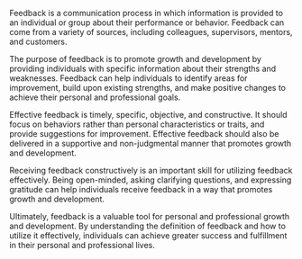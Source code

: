
Feedback is a communication process in which information is provided to an individual or group about their performance or behavior. Feedback can come from a variety of sources, including colleagues, supervisors, mentors, and customers.

The purpose of feedback is to promote growth and development by providing individuals with specific information about their strengths and weaknesses. Feedback can help individuals to identify areas for improvement, build upon existing strengths, and make positive changes to achieve their personal and professional goals.

Effective feedback is timely, specific, objective, and constructive. It should focus on behaviors rather than personal characteristics or traits, and provide suggestions for improvement. Effective feedback should also be delivered in a supportive and non-judgmental manner that promotes growth and development.

Receiving feedback constructively is an important skill for utilizing feedback effectively. Being open-minded, asking clarifying questions, and expressing gratitude can help individuals receive feedback in a way that promotes growth and development.

Ultimately, feedback is a valuable tool for personal and professional growth and development. By understanding the definition of feedback and how to utilize it effectively, individuals can achieve greater success and fulfillment in their personal and professional lives.

